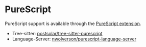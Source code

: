 ﻿# PureScript

PureScript support is available through the [PureScript extension](https://github.com/CodeOrbit-extensions/purescript).

- Tree-sitter: [postsolar/tree-sitter-purescript](https://github.com/postsolar/tree-sitter-purescript)
- Language-Server: [nwolverson/purescript-language-server](https://github.com/nwolverson/purescript-language-server)
